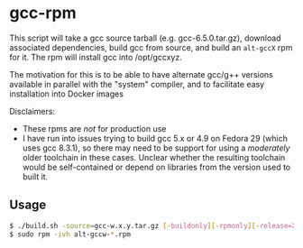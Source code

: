 # gcc-rpm

This script will take a gcc source tarball (e.g. gcc-6.5.0.tar.gz),
download associated dependencies, build gcc from source, and build an
`alt-gccX` rpm for it.  The rpm will install gcc into /opt/gccxyz.

The motivation for this is to be able to have alternate gcc/g++ versions 
available in parallel with the "system" compiler, and to facilitate easy installation into Docker images

Disclaimers: 
- These rpms are *not* for production use
- I have run into issues trying to build gcc 5.x or 4.9 on Fedora 29 (which uses gcc 8.3.1), so there may need to be support for using a _moderately_ older toolchain in these cases.  Unclear whether the resulting toolchain would be self-contained or depend on libraries from the version used to built it.

## Usage
```bash
$ ./build.sh -source=gcc-w.x.y.tar.gz [-buildonly][-rpmonly][-release=X]
$ sudo rpm -ivh alt-gccw-*.rpm
```